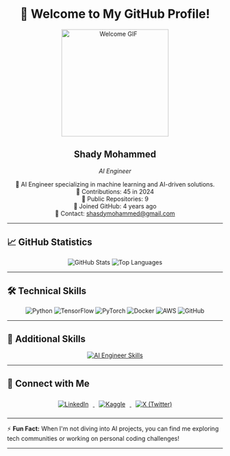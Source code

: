 <div align="center">
  <h1>👋 Welcome to My GitHub Profile!</h1>
  <img src="https://media.giphy.com/media/3o7btPCcdNniyf0ArS/giphy.gif" alt="Welcome GIF" width="250"/>
  
  <h2>Shady Mohammed</h2>
  <p><em>AI Engineer</em></p>
  
  <p>
    🔹 AI Engineer specializing in machine learning and AI-driven solutions.<br>
    🔹 Contributions: 45 in 2024<br>
    🔹 Public Repositories: 9<br>
    🔹 Joined GitHub: 4 years ago<br>
    🔹 Contact: <a href="mailto:shasdymohammed@gmail.com">shasdymohammed@gmail.com</a>
  </p>
</div>

---

## 📈 GitHub Statistics

<div align="center">
  <img src="https://github-readme-stats.vercel.app/api?username=shady-mo20&show_icons=true&theme=radical" alt="GitHub Stats" />
  <img src="https://github-readme-stats.vercel.app/api/top-langs/?username=shady-mo20&layout=compact&theme=radical" alt="Top Languages" />
</div>

---

## 🛠️ Technical Skills

<div align="center">
  <img src="https://img.shields.io/badge/Python-3670A0?style=for-the-badge&logo=python&logoColor=ffdd54" alt="Python" />
  <img src="https://img.shields.io/badge/TensorFlow-FF6F00?style=for-the-badge&logo=tensorflow&logoColor=white" alt="TensorFlow" />
  <img src="https://img.shields.io/badge/PyTorch-EE4C2C?style=for-the-badge&logo=pytorch&logoColor=white" alt="PyTorch" />
  <img src="https://img.shields.io/badge/Docker-2496ED?style=for-the-badge&logo=docker&logoColor=white" alt="Docker" />
  <img src="https://img.shields.io/badge/AWS-232F3E?style=for-the-badge&logo=amazon-aws&logoColor=white" alt="AWS" />
  <img src="https://img.shields.io/badge/GitHub-181717?style=for-the-badge&logo=github&logoColor=white" alt="GitHub" />
</div>

---

## 🚀 Additional Skills

<div align="center">
  <a href="https://skillicons.dev">
    <img src="https://skillicons.dev/icons?i=python,tensorflow,pytorch,docker,kubernetes,aws,gcp,linux,r,cpp,java,scala,git,github,flask,fastapi,sql,mongodb,redis" alt="AI Engineer Skills" />
  </a>
</div>

---

## 🔗 Connect with Me

<div align="center">
  <a href="https://www.linkedin.com/in/engshady-mohamed-842b93173/" target="_blank">
    <img src="https://img.icons8.com/color/48/000000/linkedin.png" alt="LinkedIn" style="margin: 10px;" />
  </a>
  <a href="https://www.kaggle.com/shadymohammed205/code" target="_blank">
    <img src="https://img.icons8.com/windows/50/1A73E8/kaggle.png" alt="Kaggle" style="margin: 10px;" />
  </a>
  <a href="https://x.com/shady_en102" target="_blank">
    <img src="https://img.icons8.com/color/48/000000/twitter--v1.png" alt="X (Twitter)" style="margin: 10px;" />
  </a>
</div>

---

⚡ **Fun Fact:** When I'm not diving into AI projects, you can find me exploring tech communities or working on personal coding challenges!

---
